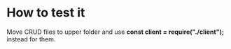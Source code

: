 # How to test it

Move CRUD files to upper folder and use **const client = require("./client");** instead for them.
